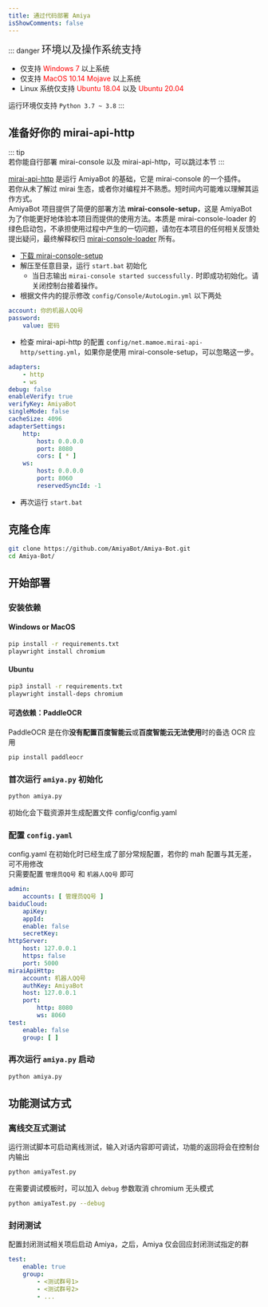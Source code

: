 ```yaml
---
title: 通过代码部署 Amiya
isShowComments: false
---
```


::: danger <span style="font-size: 20px">环境以及操作系统支持</span> <br>

- 仅支持 <span style="color: red">Windows 7</span> 以上系统
- 仅支持 <span style="color: red">MacOS 10.14 Mojave</span> 以上系统
- Linux 系统仅支持 <span style="color: red">Ubuntu 18.04</span> 以及 <span style="color: red">Ubuntu 20.04</span>

运行环境仅支持 `Python 3.7 ~ 3.8`
:::

## 准备好你的 mirai-api-http

::: tip <br>
若你能自行部署 mirai-console 以及 mirai-api-http，可以跳过本节
:::

[mirai-api-http](https://github.com/project-mirai/mirai-api-http) 是运行 AmiyaBot 的基础，它是 mirai-console 的一个插件。<br>
若你从未了解过 mirai 生态，或者你对编程并不熟悉。短时间内可能难以理解其运作方式。<br>
AmiyaBot 项目提供了简便的部署方法 **mirai-console-setup**，这是 AmiyaBot 为了你能更好地体验本项目而提供的使用方法。本质是 mirai-console-loader
的绿色启动包，不承担使用过程中产生的一切问题，请勿在本项目的任何相关反馈处提出疑问，最终解释权归 [mirai-console-loader](https://github.com/iTXTech/mirai-console-loader)
所有。

- [下载 mirai-console-setup](https://cos.amiyabot.com/tools/mirai-console-setup.zip)
- 解压至任意目录，运行 `start.bat` 初始化
    - 当日志输出 `mirai-console started successfully.` 时即成功初始化。请关闭控制台接着操作。
- 根据文件内的提示修改 `config/Console/AutoLogin.yml` 以下两处

```yaml
account: 你的机器人QQ号
password:
    value: 密码
```

- 检查 mirai-api-http 的配置 `config/net.mamoe.mirai-api-http/setting.yml`，如果你是使用 mirai-console-setup，可以忽略这一步。

```yaml {6,11,12,15,16}
adapters:
    - http
    - ws
debug: false
enableVerify: true
verifyKey: AmiyaBot
singleMode: false
cacheSize: 4096
adapterSettings:
    http:
        host: 0.0.0.0
        port: 8080
        cors: [ * ]
    ws:
        host: 0.0.0.0
        port: 8060
        reservedSyncId: -1
```

- 再次运行 `start.bat`

## 克隆仓库

```bash
git clone https://github.com/AmiyaBot/Amiya-Bot.git
cd Amiya-Bot/
```

## 开始部署

### 安装依赖

#### Windows or MacOS

```bash
pip install -r requirements.txt
playwright install chromium
```

#### Ubuntu

```bash
pip3 install -r requirements.txt
playwright install-deps chromium
```

#### 可选依赖：PaddleOCR

PaddleOCR 是在你**没有配置百度智能云**或**百度智能云无法使用**时的备选 OCR 应用

```bash
pip install paddleocr
```

### 首次运行 `amiya.py` 初始化

```bash
python amiya.py
```

初始化会下载资源并生成配置文件 config/config.yaml

### 配置 `config.yaml`

config.yaml 在初始化时已经生成了部分常规配置，若你的 mah 配置与其无差，可不用修改<br>
只需要配置 `管理员QQ号` 和 `机器人QQ号` 即可

```yaml {2,13}
admin:
    accounts: [ 管理员QQ号 ]
baiduCloud:
    apiKey:
    appId:
    enable: false
    secretKey:
httpServer:
    host: 127.0.0.1
    https: false
    port: 5000
miraiApiHttp:
    account: 机器人QQ号
    authKey: AmiyaBot
    host: 127.0.0.1
    port:
        http: 8080
        ws: 8060
test:
    enable: false
    group: [ ]
```

### 再次运行 `amiya.py` 启动

```bash
python amiya.py
```

## 功能测试方式

### 离线交互式测试

运行测试脚本可启动离线测试，输入对话内容即可调试，功能的返回将会在控制台内输出

```bash
python amiyaTest.py
```

在需要调试模板时，可以加入 `debug` 参数取消 chromium 无头模式

```bash
python amiyaTest.py --debug
```

### 封闭测试

配置封闭测试相关项后启动 Amiya，之后，Amiya 仅会回应封闭测试指定的群

```yaml
test:
    enable: true
    group:
        - <测试群号1>
        - <测试群号2>
        - ...
```
